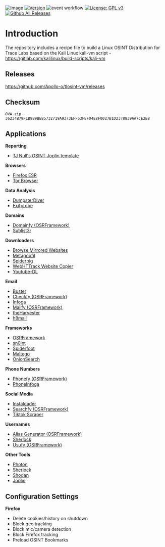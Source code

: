 ![Image](https://github.com/Apollo-o/tlosint-vm/assets/22546578/db6e5343-c08c-4ab1-8a1e-41112f80e18f)
[![Version](https://img.shields.io/badge/tlosintvm-1.0.0-brightgreen.svg?maxAge=259200)]()
![event workflow](https://github.com/Apollo-o/tlosint-vm/actions/workflows/releases.yml/badge.svg)
[![License: GPL v3](https://img.shields.io/badge/License-GPLv3-blue.svg)](https://www.gnu.org/licenses/gpl-3.0)
[![Github All Releases](https://img.shields.io/github/downloads/Apollo-o/tlosint-vm/total.svg)]()

# Introduction
The repository includes a recipe file to build a Linux OSINT Distribution for Trace Labs based on the Kali Linux kali-vm script - https://gitlab.com/kalilinux/build-scripts/kali-vm

## Releases
https://github.com/Apollo-o/tlosint-vm/releases

## Checksum
``` 
OVA.zip    36234B79F1B989BE85732719A9373EFF63FEF04E8F0027B1D2378839AA7CE2E8
```

## Applications

**Reporting**
* [TJ Null's OSINT Joplin template](https://github.com/tjnull/TJ-OSINT-Notebook)

**Browsers**
* [Firefox ESR](https://www.mozilla.org/en-US/firefox/enterprise/)
* [Tor Browser](https://www.torproject.org/download/)

**Data Analysis**
* [DumpsterDiver](https://github.com/securing/DumpsterDiver)
* [Exifprobe](https://github.com/hfiguiere/exifprobe)

**Domains**
* [Domainfy (OSRFramework)](https://github.com/i3visio/osrframework)
* [Sublist3r](https://github.com/aboul3la/Sublist3r)

**Downloaders**
* [Browse Mirrored Websites](http://www.httrack.com/)
* [Metagoofil](https://github.com/opsdisk/metagoofil)
* [Spiderpig](https://github.com/hatlord/Spiderpig)
* [WebHTTrack Website Copier](http://www.httrack.com/)
* [Youtube-DL](https://github.com/ytdl-org/youtube-dl)

**Email**
* [Buster](https://github.com/sham00n/buster)
* [Checkfy (OSRFramework)](https://github.com/i3visio/osrframework)
* [Infoga](https://github.com/m4ll0k/Infoga)
* [Mailfy (OSRFramework)](https://github.com/i3visio/osrframework)
* [theHarvester](https://github.com/laramies/theHarvester)
* [h8mail](https://github.com/khast3x/h8mail)

**Frameworks**
* [OSRFramework](https://github.com/i3visio/osrframework)
* [sn0int](https://github.com/kpcyrd/sn0int)
* [Spiderfoot](https://github.com/smicallef/spiderfoot)
* [Maltego](https://www.maltego.com/downloads/)
* [OnionSearch](https://github.com/megadose/OnionSearch)

**Phone Numbers**
* [Phonefy (OSRFramework)](https://github.com/i3visio/osrframework)
* [PhoneInfoga](https://github.com/sundowndev/phoneinfoga)

**Social Media**
* [Instaloader](https://github.com/instaloader/instaloader)
* [Searchfy (OSRFramework)](https://github.com/i3visio/osrframework)
* [Tiktok Scraper](https://github.com/drawrowfly/tiktok-scraper)

**Usernames**
* [Alias Generator (OSRFramework)](https://github.com/i3visio/osrframework)
* [Sherlock](https://github.com/sherlock-project/sherlock)
* [Usufy (OSRFramework)](https://github.com/i3visio/osrframework)

**Other Tools**
* [Photon](https://github.com/s0md3v/Photon)
* [Sherlock](https://github.com/sherlock-project/sherlock)
* [Shodan](https://cli.shodan.io/)
* [Joplin](https://joplinapp.org/help/)

## Configuration Settings
**Firefox**
* Delete cookies/history on shutdown
* Block geo tracking
* Block mic/camera detection
* Block Firefox tracking
* Preload OSINT Bookmarks
